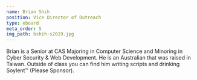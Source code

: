 ```yaml
---
name: Brian Shih
position: Vice Director of Outreach
type: eboard
meta_order: 5
img_path: bshih-s2019.jpg
---
```

Brian is a Senior at CAS Majoring in Computer Science and Minoring in Cyber Security
& Web Development. He is an Australian that was raised in Taiwan. Outside of class
you can find him writing scripts and drinking Soylent™ (Please Sponsor).
